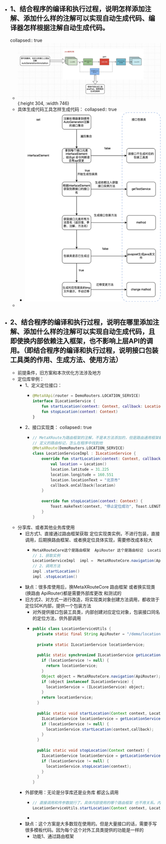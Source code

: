 - ## 1、结合程序的编译和执行过程，说明怎样添加注解、添加什么样的注解可以实现自动生成代码、编译器怎样根据注解自动生成代码。
  collapsed:: true
	- ![image.png](../assets/image_1680502329046_0.png){:height 304, :width 746}
	- 具体生成代码工具怎样生成代码：
	  collapsed:: true
		- ![image.png](../assets/image_1680502345900_0.png)
	-
- ## 2、结合程序的编译和执行过程，说明在哪里添加注解、添加什么样的注解可以实现自动生成代码，且即使换内部依赖注入框架，也不影响上层API的调用。（即结合程序的编译和执行过程，说明接口包装工具类的作用、生成方法、使用方法）
	- 前提条件，旧方案和本次优化方法涉及地方
	- 定位库举例：
		- 1、定义定位接口：
			- ```kotlin
			  @MetaXApi(router = DemoRouters.LOCATION_SERVICE)
			  interface ILocationService {
			      fun startLocation(context: Context, callback: LocationCallback)
			      fun stopLocation(context: Context)
			  }
			  ```
		- 2、接口实现类：
		  collapsed:: true
			- ```kotlin
			  // MetaXRoute为路由框架的注解，不是本方法添加的，但是路由通用框架都是这样定义的
			  // 定义的路由标记，怎么在程序中找到他
			  @MetaXRoute(DemoRouters.LOCATION_SERVICE) 
			  class LocationServiceImpl : ILocationService {
			      override fun startLocation(context: Context, callback: LocationCallback) {
			          val location = Location()
			          location.latitude = 31.225
			          location.longitude = 160.551
			          location.locationText = "北京市"
			          callback.onCallback(location)
			      }
			  
			      override fun stopLocation(context: Context) {
			          Toast.makeText(context, "停止定位成功", Toast.LENGTH_LONG).show()
			      }
			  }
			  ```
	- 分享库、或者其他业务库使用
		- 旧方式1、直接通过路由框架获取 定位实现类实例，不进行包装，直接调用，后期换路由框架、或者换定位具体实现，需要修改成本较大
			- ```java
			  MetaXRouteCore这个是路由框架  ApiRouter 这个是路由标记  LocationServiceImpl  通过路由创建的对象
			  // 1、获取实例
			  LocationServiceImpl  impl =  MetaXRouteCore.navigation(ApiRouter)
			  // 2、调用方法
			  impl .startLocation()
			  impl .stopLocation()
			  ```
		- 缺点：很多库使用后，换MetaXRouteCore 路由框架 或者换实现类(换路由 ApiRouter)都是需要外部库更改 和测试的
		- 旧方式2、对方式一进行改造，将实现类对象创建方法调用，都收敛于定位SDK内部，提供一个包装方法
			- 对外提供接口包装工具类，内部创建对应定位对象，包装接口同名的定位方法，供外部调用
			- ```java
			  public class LocationServiceUtils {
			    private static final String ApiRouter = "/demo/locationService";
			  
			    private static ILocationService locationService;
			  
			    public static synchronized ILocationService getLocationService() {
			      if (locationService != null) {
			        return locationService;
			      }
			      Object object = MetaXRouteCore.navigation(ApiRouter);
			      if (object instanceof ILocationService) {
			        locationService = (ILocationService) object;
			      }
			      return locationService;
			    }
			  
			    public static void startLocation(Context context, LocationCallback callback) {
			      ILocationService locationService = getLocationService();
			      if (locationService != null) {
			        locationService.startLocation(context,callback);
			      }
			    }
			  
			    public static void stopLocation(Context context) {
			      ILocationService locationService = getLocationService();
			      if (locationService != null) {
			        locationService.stopLocation(context);
			      }
			    }
			  }
			  ```
		- 外部使用：无论是分享库还是业务库 都这么调用
			- ```java
			  // 直接调用和传参数就行了。具体内部使用的哪个路由框架 也不用关系。内部换了 也不影响这个方法调用
			  LocationServiceUtils.startLocation(Context context, LocationCallback callback) 
			  ```
			-
		- 缺点：这个方案是大多数现在使用的。但是大量接口的话，需要手写很多模板代码。因为每个这个对外工具类提供的功能是一样的
			- 功能1、通过路由框架